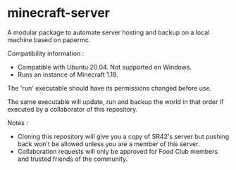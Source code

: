 # minecraft-server
A modular package to automate server hosting and backup on a local machine based on papermc.

Compatibility information :
- Compatible with Ubuntu 20.04. Not supported on Windows.
- Runs an instance of Minecraft 1.19.

The 'run' executable should have its permissions changed before use. 

The same executable will update, run and backup the world in that order if executed by a collaborator of this repository.

Notes :
- Cloning this repository will give you a copy of SR42's server but pushing back won't be allowed unless you are a member of this server.
- Collaboration requests will only be approved for Food Club members and trusted friends of the community.
